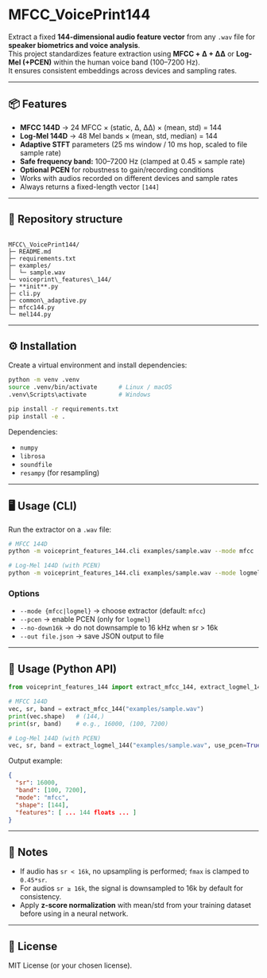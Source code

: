 # MFCC_VoicePrint144

Extract a fixed **144-dimensional audio feature vector** from any `.wav` file for **speaker biometrics and voice analysis**.  
This project standardizes feature extraction using **MFCC + Δ + ΔΔ** or **Log-Mel (+PCEN)** within the human voice band (100–7200 Hz).  
It ensures consistent embeddings across devices and sampling rates.

---

## 📦 Features

- **MFCC 144D** → 24 MFCC × (static, Δ, ΔΔ) × (mean, std) = 144
- **Log-Mel 144D** → 48 Mel bands × (mean, std, median) = 144
- **Adaptive STFT** parameters (25 ms window / 10 ms hop, scaled to file sample rate)
- **Safe frequency band:** 100–7200 Hz (clamped at 0.45 × sample rate)
- **Optional PCEN** for robustness to gain/recording conditions
- Works with audios recorded on different devices and sample rates
- Always returns a fixed-length vector `[144]`

---

## 📂 Repository structure

```

MFCC\_VoicePrint144/
├─ README.md
├─ requirements.txt
├─ examples/
│  └─ sample.wav
└─ voiceprint\_features\_144/
├─ **init**.py
├─ cli.py
├─ common\_adaptive.py
├─ mfcc144.py
└─ mel144.py

```

---

## ⚙️ Installation

Create a virtual environment and install dependencies:

```bash
python -m venv .venv
source .venv/bin/activate      # Linux / macOS
.venv\Scripts\activate         # Windows

pip install -r requirements.txt
pip install -e .
```

Dependencies:

- `numpy`
- `librosa`
- `soundfile`
- `resampy` (for resampling)

---

## 🖥️ Usage (CLI)

Run the extractor on a `.wav` file:

```bash
# MFCC 144D
python -m voiceprint_features_144.cli examples/sample.wav --mode mfcc

# Log-Mel 144D (with PCEN)
python -m voiceprint_features_144.cli examples/sample.wav --mode logmel --pcen
```

### Options

- `--mode {mfcc|logmel}` → choose extractor (default: `mfcc`)
- `--pcen` → enable PCEN (only for `logmel`)
- `--no-down16k` → do not downsample to 16 kHz when sr > 16k
- `--out file.json` → save JSON output to file

---

## 🐍 Usage (Python API)

```python
from voiceprint_features_144 import extract_mfcc_144, extract_logmel_144

# MFCC 144D
vec, sr, band = extract_mfcc_144("examples/sample.wav")
print(vec.shape)   # (144,)
print(sr, band)    # e.g., 16000, (100, 7200)

# Log-Mel 144D (with PCEN)
vec, sr, band = extract_logmel_144("examples/sample.wav", use_pcen=True)
```

Output example:

```json
{
  "sr": 16000,
  "band": [100, 7200],
  "mode": "mfcc",
  "shape": [144],
  "features": [ ... 144 floats ... ]
}
```

---

## 🔬 Notes

- If audio has `sr < 16k`, no upsampling is performed; `fmax` is clamped to `0.45*sr`.
- For audios `sr ≥ 16k`, the signal is downsampled to 16k by default for consistency.
- Apply **z-score normalization** with mean/std from your training dataset before using in a neural network.

---

## 📜 License

MIT License (or your chosen license).
